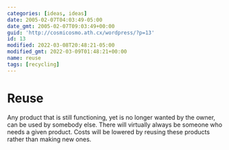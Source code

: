 ```yaml
---
categories: [ideas, ideas]
date: 2005-02-07T04:03:49-05:00
date_gmt: 2005-02-07T09:03:49+00:00
guid: 'http://cosmicosmo.ath.cx/wordpress/?p=13'
id: 13
modified: 2022-03-08T20:48:21-05:00
modified_gmt: 2022-03-09T01:48:21+00:00
name: reuse
tags: [recycling]
---
```


Reuse
=====

Any product that is still functioning, yet is no longer wanted by the owner, can be used by somebody else. There will virtually always be someone who needs a given product. Costs will be lowered by reusing these products rather than making new ones.
